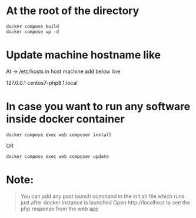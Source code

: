 # At the root of the directory

```shell
docker compose build 
docker compose up -d
```

# Update machine hostname like
At -> /etc/hosts in host machine add below line

127.0.0.1      centos7-php8.1.local


# In case you want to run any software inside docker container

```shell
docker compose exec web composer install
```
OR

```shell
docker compose exec web composer update
```

# Note:
> You can add any post launch command in the init.sh file which runs just after docker instance is launched
> Open http://localhost to see the php response from the web app
